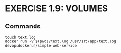 # EXERCISE 1.9: VOLUMES
## Commands
```shell
touch text.log
docker run -v $(pwd)/text.log:/usr/src/app/text.log devopsdockeruh/simple-web-service
```